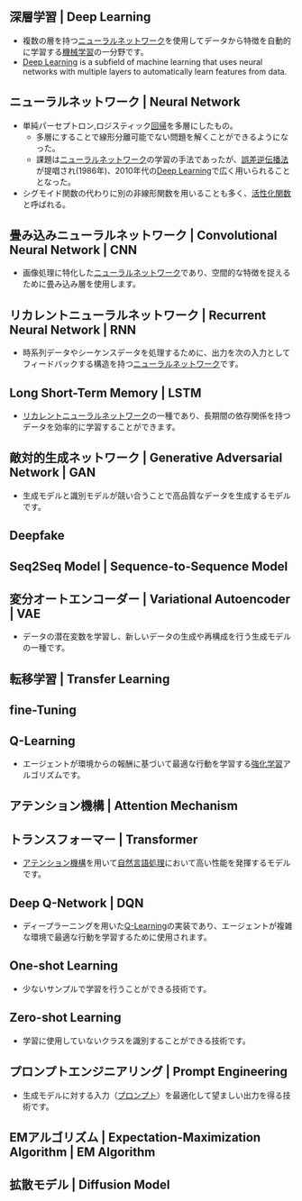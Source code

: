 <!-- 記事URL:https://github.com/takata150802/tech_glossary/blob/main/output/dl-overview.md# -->

## 深層学習 | Deep Learning<a id="5rex5bGk5a2m57+SIHwgRGVlcCBMZWFybmluZw=="></a>

- 複数の層を持つ<a href="https://github.com/takata150802/tech_glossary/blob/main/output/dl-overview.md#44OL44Ol44O844Op44Or44ON44OD44OI44Ov44O844KvIHwgTmV1cmFsIE5ldHdvcms=">ニューラルネットワーク</a>を使用してデータから特徴を自動的に学習する<a href="https://github.com/takata150802/tech_glossary/blob/main/output/ml-overview.md#5qmf5qKw5a2m57+SIHwgTWFjaGluZSBMZWFybmluZw==">機械学習</a>の一分野です。
- <a href="https://github.com/takata150802/tech_glossary/blob/main/output/dl-overview.md#5rex5bGk5a2m57+SIHwgRGVlcCBMZWFybmluZw==">Deep Learning</a> is a subfield of machine learning that uses neural networks with multiple layers to automatically learn features from data.

## ニューラルネットワーク | Neural Network<a id="44OL44Ol44O844Op44Or44ON44OD44OI44Ov44O844KvIHwgTmV1cmFsIE5ldHdvcms="></a>

- 単純パーセプトロン,ロジスティック<a href="https://github.com/takata150802/tech_glossary/blob/main/output/ml-overview.md#5Zue5biwIHwgUmVncmVzc2lvbg==">回帰</a>を多層にしたもの。
  - 多層にすることで線形分離可能でない問題を解くことができるようになった。
  - 課題は<a href="https://github.com/takata150802/tech_glossary/blob/main/output/dl-overview.md#44OL44Ol44O844Op44Or44ON44OD44OI44Ov44O844KvIHwgTmV1cmFsIE5ldHdvcms=">ニューラルネットワーク</a>の学習の手法であったが、<a href="https://github.com/takata150802/tech_glossary/blob/main/output/dl-train_eval.md#6Kqk5beu6YCG5Lyd5pKt5rOVIHwg44OQ44OD44Kv44OX44Ot44OR44Ky44O844K344On44OzIHwgQmFja3Byb3BhZ2F0aW9u">誤差逆伝播法</a>が提唱され(1986年)、2010年代の<a href="https://github.com/takata150802/tech_glossary/blob/main/output/dl-overview.md#5rex5bGk5a2m57+SIHwgRGVlcCBMZWFybmluZw==">Deep Learning</a>で広く用いられることとなった。
- シグモイド関数の代わりに別の非線形関数を用いることも多く、<a href="https://github.com/takata150802/tech_glossary/blob/main/output/dl-train_eval.md#5rS75oCn5YyW6Zai5pWwIHwgQWN0aXZhdGlvbiBGdW5jdGlvbg==">活性化関数</a>と呼ばれる。

## 畳み込みニューラルネットワーク | Convolutional Neural Network | CNN<a id="55Wz44G/6L6844G/44OL44Ol44O844Op44Or44ON44OD44OI44Ov44O844KvIHwgQ29udm9sdXRpb25hbCBOZXVyYWwgTmV0d29yayB8IENOTg=="></a>

- 画像処理に特化した<a href="https://github.com/takata150802/tech_glossary/blob/main/output/dl-overview.md#44OL44Ol44O844Op44Or44ON44OD44OI44Ov44O844KvIHwgTmV1cmFsIE5ldHdvcms=">ニューラルネットワーク</a>であり、空間的な特徴を捉えるために畳み込み層を使用します。

## リカレントニューラルネットワーク | Recurrent Neural Network | RNN<a id="44Oq44Kr44Os44Oz44OI44OL44Ol44O844Op44Or44ON44OD44OI44Ov44O844KvIHwgUmVjdXJyZW50IE5ldXJhbCBOZXR3b3JrIHwgUk5O"></a>

- 時系列データやシーケンスデータを処理するために、出力を次の入力としてフィードバックする構造を持つ<a href="https://github.com/takata150802/tech_glossary/blob/main/output/dl-overview.md#44OL44Ol44O844Op44Or44ON44OD44OI44Ov44O844KvIHwgTmV1cmFsIE5ldHdvcms=">ニューラルネットワーク</a>です。

## Long Short-Term Memory | LSTM<a id="TG9uZyBTaG9ydC1UZXJtIE1lbW9yeSB8IExTVE0="></a>

- <a href="https://github.com/takata150802/tech_glossary/blob/main/output/dl-overview.md#44Oq44Kr44Os44Oz44OI44OL44Ol44O844Op44Or44ON44OD44OI44Ov44O844KvIHwgUmVjdXJyZW50IE5ldXJhbCBOZXR3b3JrIHwgUk5O">リカレントニューラルネットワーク</a>の一種であり、長期間の依存関係を持つデータを効率的に学習することができます。

## 敵対的生成ネットワーク | Generative Adversarial Network | GAN<a id="5pW15a++55qE55Sf5oiQ44ON44OD44OI44Ov44O844KvIHwgR2VuZXJhdGl2ZSBBZHZlcnNhcmlhbCBOZXR3b3JrIHwgR0FO"></a>

- 生成モデルと識別モデルが競い合うことで高品質なデータを生成するモデルです。

## Deepfake<a id="RGVlcGZha2U="></a>

## Seq2Seq Model | Sequence-to-Sequence Model<a id="U2VxMlNlcSBNb2RlbCB8IFNlcXVlbmNlLXRvLVNlcXVlbmNlIE1vZGVs"></a>

## 変分オートエンコーダー | Variational Autoencoder | VAE<a id="5aSJ5YiG44Kq44O844OI44Ko44Oz44Kz44O844OA44O8IHwgVmFyaWF0aW9uYWwgQXV0b2VuY29kZXIgfCBWQUU="></a>

- データの潜在変数を学習し、新しいデータの生成や再構成を行う生成モデルの一種です。

## 転移学習 | Transfer Learning<a id="6Lui56e75a2m57+SIHwgVHJhbnNmZXIgTGVhcm5pbmc="></a>

## fine-Tuning<a id="ZmluZS1UdW5pbmc="></a>

## Q-Learning<a id="US1MZWFybmluZw=="></a>

- エージェントが環境からの報酬に基づいて最適な行動を学習する<a href="https://github.com/takata150802/tech_glossary/blob/main/output/ml-overview.md#5by35YyW5a2m57+SIHwgUmVpbmZvcmNlbWVudCBMZWFybmluZw==">強化学習</a>アルゴリズムです。

## アテンション機構 | Attention Mechanism<a id="44Ki44OG44Oz44K344On44Oz5qmf5qeLIHwgQXR0ZW50aW9uIE1lY2hhbmlzbQ=="></a>

## トランスフォーマー | Transformer<a id="44OI44Op44Oz44K544OV44Kp44O844Oe44O8IHwgVHJhbnNmb3JtZXI="></a>

- <a href="https://github.com/takata150802/tech_glossary/blob/main/output/dl-overview.md#44Ki44OG44Oz44K344On44Oz5qmf5qeLIHwgQXR0ZW50aW9uIE1lY2hhbmlzbQ==">アテンション機構</a>を用いて<a href="https://github.com/takata150802/tech_glossary/blob/main/output/ml-overview.md#6Ieq54S26KiA6Kqe5Yem55CGIHwgTmF0dXJhbCBMYW5ndWFnZSBQcm9jZXNzaW5nIHwgTkxQ">自然言語処理</a>において高い性能を発揮するモデルです。

## Deep Q-Network | DQN<a id="RGVlcCBRLU5ldHdvcmsgfCBEUU4="></a>

- ディープラーニングを用いた<a href="https://github.com/takata150802/tech_glossary/blob/main/output/dl-overview.md#US1MZWFybmluZw==">Q-Learning</a>の実装であり、エージェントが複雑な環境で最適な行動を学習するために使用されます。

## One-shot Learning<a id="T25lLXNob3QgTGVhcm5pbmc="></a>

- 少ないサンプルで学習を行うことができる技術です。

## Zero-shot Learning<a id="WmVyby1zaG90IExlYXJuaW5n"></a>

- 学習に使用していないクラスを識別することができる技術です。

## プロンプトエンジニアリング | Prompt Engineering<a id="44OX44Ot44Oz44OX44OI44Ko44Oz44K444OL44Ki44Oq44Oz44KwIHwgUHJvbXB0IEVuZ2luZWVyaW5n"></a>

- 生成モデルに対する入力（<a href="https://github.com/takata150802/tech_glossary/blob/main/output/ai/llm.md#44OX44Ot44Oz44OX44OIIHwgUHJvbXB0">プロンプト</a>）を最適化して望ましい出力を得る技術です。

## EMアルゴリズム | Expectation-Maximization Algorithm | EM Algorithm<a id="RU3jgqLjg6vjgrTjg6rjgrrjg6AgfCBFeHBlY3RhdGlvbi1NYXhpbWl6YXRpb24gQWxnb3JpdGhtIHwgRU0gQWxnb3JpdGht"></a>

## 拡散モデル | Diffusion Model<a id="5ouh5pWj44Oi44OH44OrIHwgRGlmZnVzaW9uIE1vZGVs"></a>
